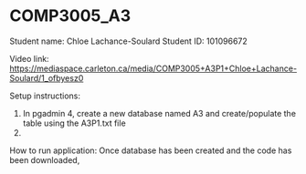 # COMP3005_A3
Student name: Chloe Lachance-Soulard
Student ID: 101096672

Video link: https://mediaspace.carleton.ca/media/COMP3005+A3P1+Chloe+Lachance-Soulard/1_ofbyesz0

Setup instructions:
1. In pgadmin 4, create a new database named A3 and create/populate the table using the A3P1.txt file
2. 

How to run application:
Once database has been created and the code has been downloaded, 
